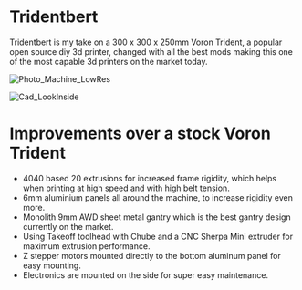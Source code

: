 # Tridentbert
Tridentbert is my take on a 300 x 300 x 250mm Voron Trident, a popular open source diy 3d printer, changed with all the best mods making this one of the most capable 3d printers on the market today.

![Photo_Machine_LowRes](https://github.com/user-attachments/assets/beda0685-62f1-4a83-aea3-eaa3096edb47)

![Cad_LookInside](https://github.com/user-attachments/assets/e92cfe52-9488-4c4c-91ef-a13597b65487)

# Improvements over a stock Voron Trident
* 4040 based 20 extrusions for increased frame rigidity, which helps when printing at high speed and with high belt tension.
* 6mm aluminium panels all around the machine, to increase rigidity even more.
* Monolith 9mm AWD sheet metal gantry which is the best gantry design currently on the market.
* Using Takeoff toolhead with Chube and a CNC Sherpa Mini extruder for maximum extrusion performance.
* Z stepper motors mounted directly to the bottom aluminum panel for easy mounting.
* Electronics are mounted on the side for super easy maintenance.
